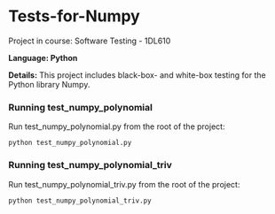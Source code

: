# Tests-for-Numpy

Project in course: Software Testing - 1DL610

**Language: Python**

**Details:** This project includes black-box- and white-box testing for the Python library Numpy. 

### Running test_numpy_polynomial
Run test_numpy_polynomial.py from the root of the project:

```
python test_numpy_polynomial.py
```

### Running test_numpy_polynomial_triv
Run test_numpy_polynomial_triv.py from the root of the project:

```
python test_numpy_polynomial_triv.py
```
